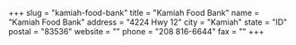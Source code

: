 +++
slug = "kamiah-food-bank"
title = "Kamiah Food Bank"
name = "Kamiah Food Bank"
address = "4224 Hwy 12"
city = "Kamiah"
state = "ID"
postal = "83536"
website = ""
phone = "208 816-6644"
fax = ""
+++
